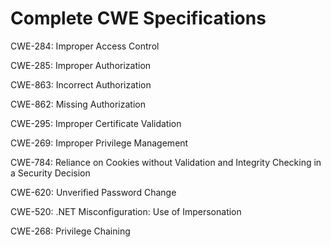 

# Complete CWE Specifications

CWE-284: Improper Access Control

CWE-285: Improper Authorization

CWE-863: Incorrect Authorization

CWE-862: Missing Authorization

CWE-295: Improper Certificate Validation

CWE-269: Improper Privilege Management

CWE-784: Reliance on Cookies without Validation and Integrity Checking in a Security Decision

CWE-620: Unverified Password Change

CWE-520: .NET Misconfiguration: Use of Impersonation

CWE-268: Privilege Chaining